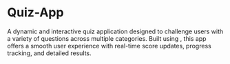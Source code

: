 # Quiz-App
A dynamic and interactive quiz application designed to challenge users with a variety of questions across multiple categories. Built using , this app offers a smooth user experience with real-time score updates, progress tracking, and detailed results.

